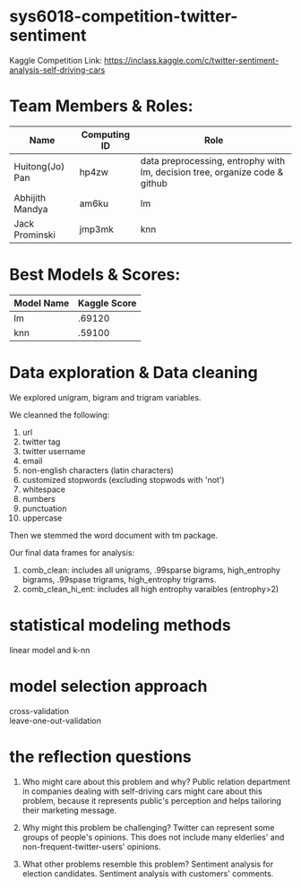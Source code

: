 # sys6018-competition-twitter-sentiment
Kaggle Competition Link: https://inclass.kaggle.com/c/twitter-sentiment-analysis-self-driving-cars
  
# Team Members & Roles:
|    Name         | Computing ID  |    Role       |
| -------------   | ------------- | ------------- |
| Huitong(Jo) Pan | hp4zw         | data preprocessing, entrophy with lm, decision tree, organize code & github    |
| Abhijith Mandya | am6ku         | lm            |
| Jack Prominski  | jmp3mk        | knn           |

# Best Models & Scores:

|   Model Name   | Kaggle Score |   
| -------------   | ------------- | 
| lm | .69120  |
| knn | .59100 | 

# Data exploration & Data cleaning 
We explored unigram, bigram and trigram variables.

We cleanned the following:
1. url
2. twitter tag
3. twitter username
4. email
5. non-english characters (latin characters)
6. customized stopwords (excluding stopwods with 'not')
7. whitespace
8. numbers
9. punctuation
10. uppercase

Then we stemmed the word document with tm package.

Our final data frames for analysis:
1. comb_clean: includes all unigrams, .99sparse bigrams, high_entrophy bigrams, .99spase trigrams, high_entrophy trigrams. 
2. comb_clean_hi_ent: includes all high entrophy varaibles (entrophy>2)

# statistical modeling methods
linear model and k-nn

# model selection approach 
cross-validation   
leave-one-out-validation    

# the reflection questions
1. Who might care about this problem and why?
Public relation department in companies dealing with self-driving cars might care about this problem, because it represents public's perception and helps tailoring their marketing message.
 
2. Why might this problem be challenging?
Twitter can represent some groups of people's opinions. This does not include many elderlies' and non-frequent-twitter-users' opinions.

3. What other problems resemble this problem?
Sentiment analysis for election candidates.
Sentiment analysis with customers' comments.
